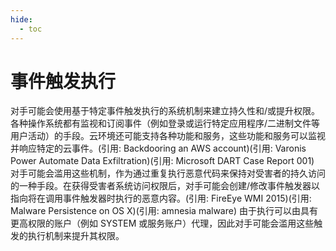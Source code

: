 ```yaml
---
hide:
  - toc
---
```


# 事件触发执行

对手可能会使用基于特定事件触发执行的系统机制来建立持久性和/或提升权限。各种操作系统都有监视和订阅事件（例如登录或运行特定应用程序/二进制文件等用户活动）的手段。云环境还可能支持各种功能和服务，这些功能和服务可以监视并响应特定的云事件。(引用: Backdooring an AWS account)(引用: Varonis Power Automate Data Exfiltration)(引用: Microsoft DART Case Report 001)  对手可能会滥用这些机制，作为通过重复执行恶意代码来保持对受害者的持久访问的一种手段。在获得受害者系统访问权限后，对手可能会创建/修改事件触发器以指向将在调用事件触发器时执行的恶意内容。(引用: FireEye WMI 2015)(引用: Malware Persistence on OS X)(引用: amnesia malware)  由于执行可以由具有更高权限的账户（例如 SYSTEM 或服务账户）代理，因此对手可能会滥用这些触发的执行机制来提升其权限。
